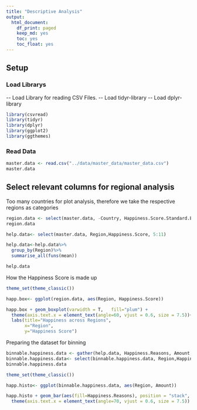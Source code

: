 ```yaml
---
title: "Descriptive Analysis"
output:
  html_document:
    df_print: paged
    keep_md: yes
    toc: yes
    toc_float: yes
---
```



## Setup

### Load Librarys

-- Load Library for reading CSV Files.
-- Load tidyr-library
-- Load dplyr-library


```r
library(csvread)
library(tidyr)
library(dplyr)
library(ggplot2)
library(ggthemes)
```

### Read Data

```r
master.data <- read.csv("../data/master_data/master_data.csv")
master.data
```

## Select relevant columns for regional analysis

Too many countries for plot analysis, therefore we take the respective regions as categories


```r
region.data <- select(master.data, -Country, Happiness.Score.Standard.Error)
region.data
```


```r
help.data<- select(master.data, Region,Happiness.Score, 5:11)

help.data<-help.data%>%
  group_by(Region)%>%
  summarise_all(funs(mean))

help.data
```

How the Happiness Score is made up

```r
theme_set(theme_classic())

happ.box<- ggplot(region.data, aes(Region, Happiness.Score))

happ.box + geom_boxplot(varwidth = T,   fill="plum") +
  theme(axis.text.x = element_text(angle=60, vjust = 0.6, size = 7.5))+
  labs(title="Happiness across Regions",
       x="Region",
       y="Happiness Score")
```


Preparing the dataset for binning



```r
binnable.happiness.data <- gather(help.data, Happiness.Reasons, Amount, 3:9 )
binnable.happiness.data<- select(binnable.happiness.data, Region,Happiness.Reasons, Amount)
binnable.happiness.data
```




```r
theme_set(theme_classic())

happ.histo<- ggplot(binnable.happiness.data, aes(Region, Amount))

happ.histo + geom_bar(aes(fill=Happiness.Reasons), position = "stack", stat="identity")+
  theme(axis.text.x = element_text(angle=70, vjust = 0.6, size = 7.5)) 
```

### 

